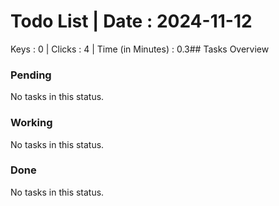 # Todo List | Date : 2024-11-12 

Keys : 0 | Clicks : 4 | Time (in Minutes) : 0.3## Tasks Overview

### Pending
No tasks in this status.

### Working
No tasks in this status.

### Done
No tasks in this status.

